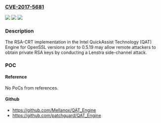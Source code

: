 ### [CVE-2017-5681](https://cve.mitre.org/cgi-bin/cvename.cgi?name=CVE-2017-5681)
![](https://img.shields.io/static/v1?label=Product&message=Intel%20Quick%20Assist%20Technology&color=blue)
![](https://img.shields.io/static/v1?label=Version&message=n%2Fa&color=blue)
![](https://img.shields.io/static/v1?label=Vulnerability&message=Information%20Disclosure&color=brighgreen)

### Description

The RSA-CRT implementation in the Intel QuickAssist Technology (QAT) Engine for OpenSSL versions prior to 0.5.19 may allow remote attackers to obtain private RSA keys by conducting a Lenstra side-channel attack.

### POC

#### Reference
No PoCs from references.

#### Github
- https://github.com/Mellanox/QAT_Engine
- https://github.com/patchguard/QAT_Engine

